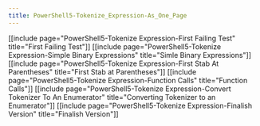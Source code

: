 ```yaml
---
title: PowerShell5-Tokenize_Expression-As_One_Page
---
```

[[include page="PowerShell5-Tokenize Expression-First Failing Test" title="First Failing Test"]]
[[include page="PowerShell5-Tokenize Expression-Simple Binary Expressions" title="Simle Binary Expressions"]]
[[include page="PowerShell5-Tokenize Expression-First Stab At Parentheses"  title="First Stab at Parentheses"]]
[[include page="PowerShell5-Tokenize Expression-Function Calls"  title="Function Calls"]]
[[include page="PowerShell5-Tokenize Expression-Convert Tokenizer To An Enumerator"  title="Converting Tokenizer to an Enumerator"]]
[[include page="PowerShell5-Tokenize Expression-Finalish Version"  title="Finalish Version"]]